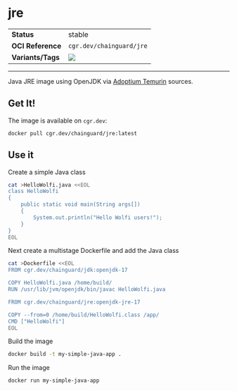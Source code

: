 <!--monopod:start-->
# jre
| | |
| - | - |
| **Status** | stable |
| **OCI Reference** | `cgr.dev/chainguard/jre` |
| **Variants/Tags** | ![](https://storage.googleapis.com/chainguard-images-build-outputs/summary/jre.svg) |
---
<!--monopod:end-->

Java JRE image using OpenJDK via [Adoptium Temurin](https://adoptium.net/en-GB/temurin/) sources.

## Get It!

The image is available on `cgr.dev`:

```
docker pull cgr.dev/chainguard/jre:latest
```
## Use it

Create a simple Java class

```sh
cat >HelloWolfi.java <<EOL
class HelloWolfi
{
    public static void main(String args[])
    {
        System.out.println("Hello Wolfi users!");
    }
}
EOL
```

Next create a multistage Dockerfile and add the Java class

```sh
cat >Dockerfile <<EOL
FROM cgr.dev/chainguard/jdk:openjdk-17

COPY HelloWolfi.java /home/build/
RUN /usr/lib/jvm/openjdk/bin/javac HelloWolfi.java

FROM cgr.dev/chainguard/jre:openjdk-jre-17

COPY --from=0 /home/build/HelloWolfi.class /app/
CMD ["HelloWolfi"]
EOL
```

Build the image

```sh
docker build -t my-simple-java-app .
```

Run the image
```sh
docker run my-simple-java-app
```
